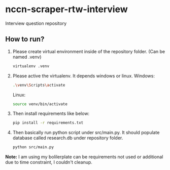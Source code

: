 # nccn-scraper-rtw-interview

Interview question repository

## How to run?

1. Please create virtual environment inside of the repository folder. (Can be named .venv)

   ```bash
   virtualenv .venv
   ```

1. Please active the virtualenv. It depends windows or linux.
   Windows:

   ```bash
   .\venv\Scripts\activate
   ```

   Linux:

   ```bash
   source venv/bin/activate
   ```

1. Then install requirements like below:

   ```bash
   pip install -r requirements.txt
   ```

1. Then basically run python script under src/main.py. It should populate database called research.db under repository folder.
   ```bash
   python src/main.py
   ```

**Note:** I am using my bolilerplate can be requirements not used or additional due to time constraint, I couldn't cleanup.
